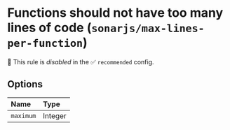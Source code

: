 # Functions should not have too many lines of code (`sonarjs/max-lines-per-function`)

🚫 This rule is _disabled_ in the ✅ `recommended` config.

<!-- end auto-generated rule header -->

## Options

<!-- begin auto-generated rule options list -->

| Name      | Type    |
| :-------- | :------ |
| `maximum` | Integer |

<!-- end auto-generated rule options list -->
